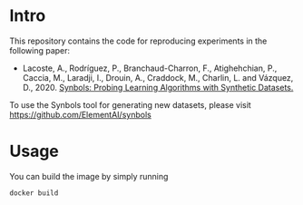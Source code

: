 # Intro

This repository contains the code for reproducing experiments in the following paper:

* Lacoste, A., Rodríguez, P., Branchaud-Charron, F., Atighehchian, P., Caccia, M., Laradji, I., Drouin, A., Craddock, M., Charlin, L. and Vázquez, D., 2020. [Synbols: Probing Learning Algorithms with Synthetic Datasets.](https://arxiv.org/abs/2009.06415)

To use the Synbols tool for generating new datasets, please visit https://github.com/ElementAI/synbols

# Usage

You can build the image by simply running

```
docker build
```
